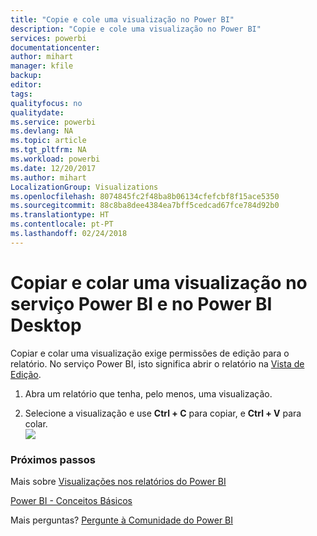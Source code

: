 ```yaml
---
title: "Copie e cole uma visualização no Power BI"
description: "Copie e cole uma visualização no Power BI"
services: powerbi
documentationcenter: 
author: mihart
manager: kfile
backup: 
editor: 
tags: 
qualityfocus: no
qualitydate: 
ms.service: powerbi
ms.devlang: NA
ms.topic: article
ms.tgt_pltfrm: NA
ms.workload: powerbi
ms.date: 12/20/2017
ms.author: mihart
LocalizationGroup: Visualizations
ms.openlocfilehash: 8074845fc2f48ba8b06134cfefcbf8f15ace5350
ms.sourcegitcommit: 88c8ba8dee4384ea7bff5cedcad67fce784d92b0
ms.translationtype: HT
ms.contentlocale: pt-PT
ms.lasthandoff: 02/24/2018
---
```

# <a name="copy-and-paste-a-visualization-in-power-bi-service-and-power-bi-desktop"></a>Copiar e colar uma visualização no serviço Power BI e no Power BI Desktop
Copiar e colar uma visualização exige permissões de edição para o relatório. No serviço Power BI, isto significa abrir o relatório na [Vista de Edição](service-reading-view-and-editing-view.md).

1. Abra um relatório que tenha, pelo menos, uma visualização.  

2. Selecione a visualização e use **Ctrl + C** para copiar, e **Ctrl + V** para colar.  
   ![](media/power-bi-visualization-copy-paste/copypasteviznew.gif)

### <a name="next-steps"></a>Próximos passos
Mais sobre [Visualizações nos relatórios do Power BI](power-bi-report-visualizations.md)

[Power BI - Conceitos Básicos](service-basic-concepts.md)  

Mais perguntas? [Pergunte à Comunidade do Power BI](http://community.powerbi.com/)

